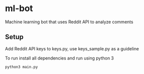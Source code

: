 # ml-bot

Machine learning bot that uses Reddit API to analyze comments

## Setup

Add Reddit API keys to keys.py, use keys_sample.py as a guideline

To run install all dependencies and run using python 3

```
python3 main.py
```
